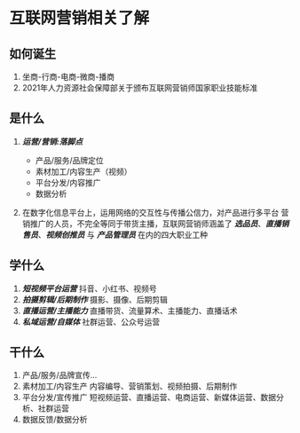 # 互联网营销相关了解

## 如何诞生

  1. 坐商-行商-电商-微商-播商
  2. 2021年人力资源社会保障部关于颁布互联网营销师国家职业技能标准

## 是什么

1. ***运营/营销:落脚点***

     * 产品/服务/品牌定位
     * 素材加工/内容生产（视频）
     * 平台分发/内容推广
     * 数据分析

2. 在数字化信息平台上，运用网络的交互性与传播公信力，对产品进行多平台 营销推广的人员，不完全等同于带货主播，互联网营销师涵盖了 ***选品员***、***直播销售员***、***视频创推员*** 与 ***产品管理员*** 在内的四大职业工种

## 学什么

1. ***短视频平台运营*** 抖音、小红书、视频号
2. ***拍摄剪辑/后期制作***  摄影、摄像、后期剪辑
3. ***直播运营/主播能力*** 直播带货、流量算术、主播能力、直播话术
4. ***私域运营/自媒体***  社群运营、公众号运营

## 干什么

1. 产品/服务/品牌宣传...
2. 素材加工/内容生产  内容编导、营销策划、视频拍摄、后期制作
3. 平台分发/宣传推广 短视频运营、直播运营、电商运营、新媒体运营、数据分析、社群运营
4. 数据反馈/数据分析
